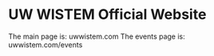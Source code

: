 # UW WISTEM Official Website

The main page is: uwwistem.com
The events page is: uwwistem.com/events
